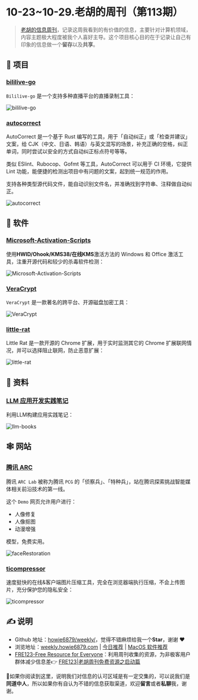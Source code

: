 # 10-23~10-29.老胡的周刊（第113期）

> [老胡的信息周刊](https://weekly.howie6879.com/)，记录这周我看到的有价值的信息，主要针对计算机领域，内容主题极大程度被我个人喜好主导。这个项目核心目的在于记录让自己有印象的信息做一个**留存**以及**共享**。

## 🎯 项目

### [bililive-go](https://github.com/hr3lxphr6j/bililive-go)

`Bililive-go` 是一个支持多种直播平台的直播录制工具：

![bililive-go](https://images-1252557999.file.myqcloud.com/uPic/bililive-go.webp)

### [autocorrect](https://github.com/huacnlee/autocorrect)

AutoCorrect 是一个基于 Rust 编写的工具，用于「自动纠正」或「检查并建议」文案，给 CJK（中文、日语、韩语）与英文混写的场景，补充正确的空格，纠正单词，同时尝试以安全的方式自动纠正标点符号等等。

类似 ESlint、Rubocop、Gofmt 等工具，AutoCorrect 可以用于 CI 环境，它提供 Lint 功能，能便捷的检测出项目中有问题的文案，起到统一规范的作用。

支持各种类型源代码文件，能自动识别文件名，并准确找到字符串、注释做自动纠正。

![autocorrect](https://images-1252557999.file.myqcloud.com/uPic/autocorrect.png)

## 🤖 软件

### [Microsoft-Activation-Scripts](https://github.com/massgravel/Microsoft-Activation-Scripts)

使用**HWID/Ohook/KMS38/在线KMS**激活方法的 Windows 和 Office 激活工具，注重开源代码和较少的杀毒软件检测：

![Microsoft-Activation-Scripts](https://images-1252557999.file.myqcloud.com/uPic/Microsoft-Activation-Scripts.jpg)

### [VeraCrypt](https://veracrypt.fr/en/Home.html)

`VeraCrypt` 是一款著名的跨平台、开源磁盘加密工具：

![VeraCrypt](https://images-1252557999.file.myqcloud.com/uPic/VeraCrypt.jpg)

### [little-rat](https://github.com/dnakov/little-rat)

Little Rat 是一款开源的 Chrome 扩展，用于实时监测其它的 Chrome 扩展联网情况，并可以选择阻止联网，防止恶意扩展：

![little-rat](https://images-1252557999.file.myqcloud.com/uPic/little-rat.webp)

## 👀 资料

### [LLM 应用开发实践笔记](https://github.com/morsoli/llm-books)

利用LLM构建应用实践笔记：

![llm-books](https://images-1252557999.file.myqcloud.com/uPic/llm-books.jpg)

## 🕸 网站

### [腾讯 ARC](https://arc.tencent.com/zh/ai-demos/faceRestoration)

腾讯 `ARC Lab` 被称为腾讯 `PCG` 的「侦察兵」、「特种兵」，站在腾讯探索挑战智能媒体相关前沿技术的第一线。

这个 `Demo` 网页允许用户进行：

- 人像修复
- 人像抠图
- 动漫增强

模型，免费实用。

![faceRestoration](https://images-1252557999.file.myqcloud.com/uPic/faceRestoration.jpg)

### [ticompressor](https://www.ticompressor.com/online/)

速度挺快的在线&客户端图片压缩工具，完全在浏览器端执行压缩，不会上传图片，充分保护您的隐私安全：

![ticompressor](https://images-1252557999.file.myqcloud.com/uPic/ticompressor.jpg)

## ✍️ 说明

- Github 地址：[howie6879/weekly/](https://github.com/howie6879/weekly/)，觉得不错麻烦给我一个**Star**，谢谢 ❤️
- 浏览地址：[weekly.howie6879.com](https://weekly.howie6879.com) | [今日推荐](https://weekly.howie6879.com/recommend/index.html) | [MacOS 软件推荐](https://weekly.howie6879.com/soft/mac.html)
- [FRE123-Free Resource for Everyone](https://www.fre123.com/)：利用周刊收集的资源，为非极客用户群体减少信息差👉 [FRE123|老胡周刊免费资源之启动篇](https://mp.weixin.qq.com/s/6El2AW93K4RiEHhma3vVPg)

🙌如果你阅读到这里，说明我们对信息的认可区域是有一定交集的，可以说我们是**同道中人**，所以如果你有自认为不错的信息获取渠道，欢迎**留言**或者**私聊**我，谢谢。
